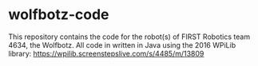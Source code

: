 # wolfbotz-code
This repository contains the code for the robot(s) of FIRST Robotics team 4634, the Wolfbotz. All code in written in Java using the 2016 WPiLib library: https://wpilib.screenstepslive.com/s/4485/m/13809
